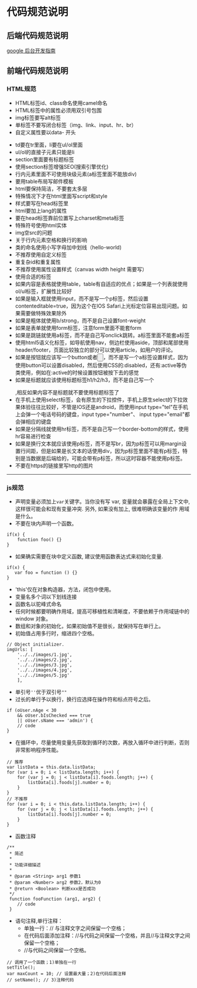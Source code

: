 # 代码规范说明

## 后端代码规范说明 

[google 后台开发指南](http://zh-google-styleguide.readthedocs.io/en/latest/google-python-styleguide/contents/)

## 前端代码规范说明

### HTML规范

   * HTML标签id、class命名使用camel命名
   * HTML标签中的属性必须用双引号包围
   * img标签要写alt标签
   * 单标签不要写闭合标签（img、link、input、hr、br）
   * 自定义属性要以data- 开头
   - td要在tr里面，li要在ul/ol里面
   - ul/ol的直接子元素只能是li
   - section里面要有标题标签
   - 使用section标签增强SEO(搜索引擎优化)
   - 行内元素里面不可使用块级元素(a标签里面不能放div)
   - 要用table布局写邮件模板
   - html要保持简洁，不要套太多层
   - 特殊情况下才在html里面写script和style
   - 样式要写在head标签里
   - html要加上lang的属性
   - 要在head标签靠前位置写上charset和meta标签
   - 特殊符号使用html实体
   - img空src的问题
   - 关于行内元素空格和换行的影响
   - 类的命名使用小写字母加中划线（hello-world)
   - 不推荐使用自定义标签
   - 重复杂id和重复属性
   - 不推荐使用属性设置样式（canvas width height 需要写）
   - 使用合适的标签
   - 如果内容是表格就使用table，table有自适应的优点；如果是一个列表就使用ol/ul标签，扩展性比较好
   - 如果是输入框就使用input，而不是写一个p标签，然后设置contenteditable=true，因为这个在IOS Safari上光标定位容易出现问题。如果需要做特殊效果除外
   - 如果是粗体就使用b/strong，而不是自己设置font-weight
   - 如果是表单就使用form标签，注意form里面不能套form
   - 如果是跳链就使用a标签，而不是自己写onclick跳转。a标签里面不能套a标签
   - 使用html5语义化标签，如导航使用nav，侧边栏使用aside，顶部和尾部使用header/footer，页面比较独立的部分可以使用article，如用户的评论。
   - 如果是按钮就应该写一个button或者<input type="button">，而不是写一个a标签设置样式，因为使用button可以设置disabled，然后使用CSS的:disabled，还有:active等伪类使用，例如在:active的时候设置按钮被按下去的感觉
   - 如果是标题就应该使用标题标签h1/h2/h3，而不是自己写一个<p class="title"></p>,相反如果内容不是标题就不要使用标题标签了
   - 在手机上使用select标签，会有原生的下拉控件，手机上原生select的下拉效果体验往往比较好，不管是IOS还是android，而使用input type="tel"在手机上会弹一个电话号码的键盘，input type="number"、 input type="email"都会弹相应的键盘
   - 如果是分隔线就使用hr标签，而不是自己写一个border-bottom的样式，使用hr容易进行检查
   - 如果是换行文本就应该使用p标签，而不是写br，因为p标签可以用margin设置行间距，但是如果是长文本的话使用div，因为p标签里面不能有p标签，特别是当数据是后端给的，可能会带有p标签，所以这时容器不能使用p标签。
   - 不要在https的链接里写http的图片


----------


### js规范

   - 声明变量必须加上`var`关键字。当你没有写 var, 变量就会暴露在全局上下文中, 这样很可能会和现有变量冲突. 另外, 如果没有加上, 很难明确该变量的作
     用域是什么。
   - 不要在块内声明一个函数。
```
if(x) {
    function foo() {}
}
```
   - 如果确实需要在块中定义函数, 建议使用函数表达式来初始化变量.
 ```
if(x) {
    var foo = function () {}
}
```
   - 'this'仅在对象构造器，方法，闭包中使用。
   - 变量名多个词以下划线连接
   - 函数名以驼峰式命名
   - 任何时候都要明确作用域，提高可移植性和清晰度，不要依赖于作用域链中的 window 对象。
   - 数组和对象的初始化，如果初始值不是很长，就保持写在单行上。
   - 初始值占用多行时，缩进四个空格。
```
// Object initializer.
imgUrls: [
    '../../images/1.jpg',
    '../../images/2.jpg',
    '../../images/3.jpg',
    '../../images/4.jpg',
    '../../images/5.jpg'
    ],

```
   - 单引号`''`优于双引号`""`
   - 过长的单行予以换行，换行应选择在操作符和标点符号之后。
```
if (oUser.nAge < 30
    && oUser.bIsChecked === true
    || oUser.sName === 'admin') {
    // code
}
```
   - 在循环中，尽量使用变量先获取到循环的次数，再放入循环中进行判断，否则非常影响程序性能。
```
// 推荐
var listData = this.data.listData;
for (var i = 0; i < listData.length; i++) {
    for (var j = 0; j < listData[i].foods.length; j++) {
        listData[i].foods[j].number = 0;
    }
}
// 不推荐
for (var i = 0; i < this.data.listData.length; i++) {
    for (var j = 0; j < listData[i].foods.length; j++) {
        listData[i].foods[j].number = 0;
    }
}
```
   - 函数注释
```
/**
 * 简述
 *
 * 功能详细描述
 *
 * @param <String> arg1 参数1
 * @param <Number> arg2 参数2，默认为0
 * @return <Boolean> 判断xxx是否成功
 */
 function fooFunction (arg1, arg2) {
    // code
 }
```
   - 语句注释,单行注释：
     - 单独一行：// 与注释文字之间保留一个空格；
     - 在代码后面添加注释：//与代码之间保留一个空格，并且//与注释文字之间保留一个空格；
     - //与代码之间保留一个空格。
```
// 调用了一个函数；1)单独在一行
setTitle();
var maxCount = 10; // 设置最大量；2)在代码后面注释
// setName(); // 3)注释代码
```
